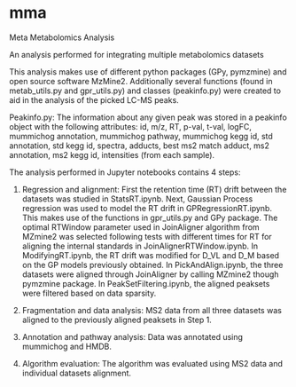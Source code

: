# mma
Meta Metabolomics Analysis

  An analysis performed for integrating multiple metabolomics datasets

This analysis makes use of different python packages (GPy, pymzmine) and open source software MzMine2. Additionally several functions (found in metab_utils.py and gpr_utils.py) and classes (peakinfo.py) were created to aid in the analysis of the picked LC-MS peaks.

Peakinfo.py: The information about any given peak was stored in a peakinfo object with the following attributes: id, m/z, RT, p-val, t-val, logFC, mummichog annotation, mummichog pathway, mummichog kegg id, std annotation, std kegg id, spectra, adducts, best ms2 match adduct, ms2 annotation, ms2 kegg id, intensities (from each sample).

The analysis performed in Jupyter notebooks contains 4 steps:
  1) Regression and alignment:
      First the retention time (RT) drift between the datasets was studied in StatsRT.ipynb.
      Next, Gaussian Process regression was used to model the RT drift in GPRegressionRT.ipynb. This makes use of the functions in gpr_utils.py and GPy package.
      The optimal RTWindow parameter used in JoinAligner algorithm from MZmine2 was selected following tests with different times for RT for aligning the internal standards in JoinAlignerRTWindow.ipynb.
      In ModifyingRT.ipynb, the RT drift was modified for D_VL and D_M based on the GP models previously obtained.
      In PickAndAlign.ipynb, the three datasets were aligned through JoinAligner by calling MZmine2 though pymzmine package.
      In PeakSetFiltering.ipynb, the aligned peaksets were filtered based on data sparsity.

  2) Fragmentation and data analysis:
      MS2 data from all three datasets was aligned to the previously aligned peaksets in Step 1.

  3) Annotation and pathway analysis:
      Data was annotated using mummichog and HMDB.

  4) Algorithm evaluation:
      The algorithm was evaluated using MS2 data and individual datasets alignment.
